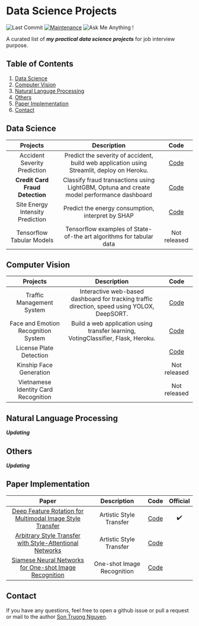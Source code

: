 # Data Science Projects

![Last Commit](https://img.shields.io/github/last-commit/sonnguyen129/Data-Science-Projects)
[![Maintenance](https://img.shields.io/badge/Maintained%3F-yes-blue.svg)]((https://github.com/sonnguyen129/deep-feature-rotation/graphs/commit-activity))
![Ask Me Anything !](https://img.shields.io/badge/Ask%20me-anything-1abc9c.svg)

A curated list of ***my practical data science projects*** for job interview purpose.

## Table of Contents

1. [Data Science](#data-science)
2. [Computer Vision](#computer-vision)
3. [Natural Languge Processing](#natural-language-processing)
4. [Others](#others)
5. [Paper Implementation](#paper-implementation) 
6. [Contact](#contact)


## Data Science

| Projects | Description | Code |
|:--:|:--:|:--:|
| Accident Severity Prediction | Predict the severity of accident, build web application using Streamlit, deploy on Heroku. |[Code](https://github.com/sonnguyen129/Accident-Severity-Prediction)|
|**Credit Card Fraud Detection**| Classify fraud transactions using LightGBM, Optuna and create model performance dashboard |[Code](https://github.com/sonnguyen129/Credit-Card-Fraud-Detection)|
|Site Energy Intensity Prediction| Predict the energy consumption, interpret by SHAP |[Code](https://github.com/sonnguyen129/Site-Energy-Intensity-Prediction)|
| Tensorflow Tabular Models | Tensorflow examples of State-of-the art algorithms for tabular data | Not released |

## Computer Vision

| Projects | Description | Code |
|:--:|:--:|:--:|
|Traffic Management System| Interactive web-based dashboard for tracking traffic direction, speed using YOLOX, DeepSORT. |[Code](https://github.com/sonnguyen129/Traffic-Management-System)|
|Face and Emotion Recognition System | Build a web application using transfer learning, VotingClassifier, Flask, Heroku. | [Code](https://github.com/sonnguyen129/Face-Recognition-App) |
|License Plate Detection| | [Code](https://github.com/sonnguyen129/License-Plate-Detection) |
| Kinship Face Generation | | Not released |
| Vietnamese Identity Card Recognition || Not released |

## Natural Language Processing

***Updating***

## Others

***Updating***

## Paper Implementation

| Paper | Description | Code | Official |
|:--:|:--:|:--:|:--:|
| [Deep Feature Rotation for Multimodal Image Style Transfer](https://arxiv.org/pdf/2202.04426.pdf) | Artistic Style Transfer | [Code](https://github.com/sonnguyen129/deep-feature-rotation) | :heavy_check_mark: |
| [Arbitrary Style Transfer with Style-Attentional Networks](https://arxiv.org/pdf/2202.04426.pdf) | Artistic Style Transfer | [Code](https://github.com/sonnguyen129/SANet-pytorch) | |
| [Siamese Neural Networks for One-shot Image Recognition](https://www.cs.cmu.edu/~rsalakhu/papers/oneshot1.pdf) | One-shot Image Recognition | [Code](https://github.com/sonnguyen129/siamese-oneshot) | |

## Contact
If you have any questions, feel free to open a github issue or pull a request or mail to the author [Son Truong Nguyen](https://sonnguyen129.github.io/).

